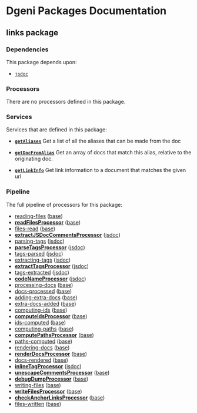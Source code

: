 # Dgeni Packages Documentation


## links package



### Dependencies


This package depends upon:


* <a href="jsdoc.md"><code>jsdoc</code></a>


### Processors


There are no processors defined in this package.



### Services


Services that are defined in this package:


* **<a href="links/services/getAliases.md"><code>getAliases</code></a>**
Get a list of all the aliases that can be made from the doc

* **<a href="links/services/getDocFromAlias.md"><code>getDocFromAlias</code></a>**
Get an array of docs that match this alias, relative to the originating doc.

* **<a href="links/services/getLinkInfo.md"><code>getLinkInfo</code></a>**
Get link information to a document that matches the given url


### Pipeline

The full pipeline of processors for this package:


* <a href="base/processors/reading-files.md">reading-files</a>
  (<a href="base.md">base</a>)
* **<a href="base/processors/readFilesProcessor.md">readFilesProcessor</a>**
  (<a href="base.md">base</a>)
* <a href="base/processors/files-read.md">files-read</a>
  (<a href="base.md">base</a>)
* **<a href="jsdoc/processors/extractJSDocCommentsProcessor.md">extractJSDocCommentsProcessor</a>**
  (<a href="jsdoc.md">jsdoc</a>)
* <a href="jsdoc/processors/parsing-tags.md">parsing-tags</a>
  (<a href="jsdoc.md">jsdoc</a>)
* **<a href="jsdoc/processors/parseTagsProcessor.md">parseTagsProcessor</a>**
  (<a href="jsdoc.md">jsdoc</a>)
* <a href="jsdoc/processors/tags-parsed.md">tags-parsed</a>
  (<a href="jsdoc.md">jsdoc</a>)
* <a href="jsdoc/processors/extracting-tags.md">extracting-tags</a>
  (<a href="jsdoc.md">jsdoc</a>)
* **<a href="jsdoc/processors/extractTagsProcessor.md">extractTagsProcessor</a>**
  (<a href="jsdoc.md">jsdoc</a>)
* <a href="jsdoc/processors/tags-extracted.md">tags-extracted</a>
  (<a href="jsdoc.md">jsdoc</a>)
* **<a href="jsdoc/processors/codeNameProcessor.md">codeNameProcessor</a>**
  (<a href="jsdoc.md">jsdoc</a>)
* <a href="base/processors/processing-docs.md">processing-docs</a>
  (<a href="base.md">base</a>)
* <a href="base/processors/docs-processed.md">docs-processed</a>
  (<a href="base.md">base</a>)
* <a href="base/processors/adding-extra-docs.md">adding-extra-docs</a>
  (<a href="base.md">base</a>)
* <a href="base/processors/extra-docs-added.md">extra-docs-added</a>
  (<a href="base.md">base</a>)
* <a href="base/processors/computing-ids.md">computing-ids</a>
  (<a href="base.md">base</a>)
* **<a href="base/processors/computeIdsProcessor.md">computeIdsProcessor</a>**
  (<a href="base.md">base</a>)
* <a href="base/processors/ids-computed.md">ids-computed</a>
  (<a href="base.md">base</a>)
* <a href="base/processors/computing-paths.md">computing-paths</a>
  (<a href="base.md">base</a>)
* **<a href="base/processors/computePathsProcessor.md">computePathsProcessor</a>**
  (<a href="base.md">base</a>)
* <a href="base/processors/paths-computed.md">paths-computed</a>
  (<a href="base.md">base</a>)
* <a href="base/processors/rendering-docs.md">rendering-docs</a>
  (<a href="base.md">base</a>)
* **<a href="base/processors/renderDocsProcessor.md">renderDocsProcessor</a>**
  (<a href="base.md">base</a>)
* <a href="base/processors/docs-rendered.md">docs-rendered</a>
  (<a href="base.md">base</a>)
* **<a href="jsdoc/processors/inlineTagProcessor.md">inlineTagProcessor</a>**
  (<a href="jsdoc.md">jsdoc</a>)
* **<a href="base/processors/unescapeCommentsProcessor.md">unescapeCommentsProcessor</a>**
  (<a href="base.md">base</a>)
* **<a href="base/processors/debugDumpProcessor.md">debugDumpProcessor</a>**
  (<a href="base.md">base</a>)
* <a href="base/processors/writing-files.md">writing-files</a>
  (<a href="base.md">base</a>)
* **<a href="base/processors/writeFilesProcessor.md">writeFilesProcessor</a>**
  (<a href="base.md">base</a>)
* **<a href="base/processors/checkAnchorLinksProcessor.md">checkAnchorLinksProcessor</a>**
  (<a href="base.md">base</a>)
* <a href="base/processors/files-written.md">files-written</a>
  (<a href="base.md">base</a>)

